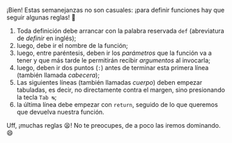 ¡Bien! Estas semanejanzas no son casuales: ¡para definir funciones hay que seguir algunas reglas! :straight_ruler:

1. Toda definición debe arrancar con la palabra reservada `def` (abreviatura de _definir_ en inglés);
2. luego, debe ir el nombre de la función;
3. luego, entre paréntesis, deben ir los _parámetros_ que la función va a tener y que más tarde le permitirán recibir _argumentos_ al invocarla;
4. luego, deben ir dos puntos (`:`) antes de terminar esta primera línea (también llamada _cabecera_);
5. Las siguientes líneas (también llamadas _cuerpo_) deben empezar tabuladas, es decir, no directamente contra el margen, sino presionando la tecla `Tab ↹`;
6. la última línea debe empezar con  `return`, seguido de lo que queremos que devuelva nuestra función.


Uff, ¡muchas reglas :tired_face:! No te preocupes, de a poco las iremos dominando. :smile:



